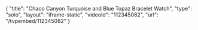 {
    "title": "Chaco Canyon Turquoise and Blue Topaz Bracelet Watch",
    "type": "solo",
    "layout": "iframe-static",
    "videoId": "112345082",
    "url": "\/tvpembed\/112345082"
}